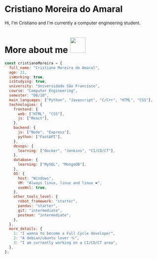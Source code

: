 # Cristiano Moreira do Amaral

Hi, I'm Cristiano and I'm currently a computer engineering student.

# More about me <img src="https://media.giphy.com/media/VgCDAzcKvsR6OM0uWg/giphy.gif" width="50">

```javascript
const cristianoMoreira = {
  full_name: "Cristiano Moreira do Amaral",
  age: 21,
  isWorking: true,
  isStudying: true,
  university: "Universidade São Francisco",
  course: "Computer Engineering",
  semester: "08/10",
  main_languages: ["Python", "Javascript", "C/C++", "HTML", "CSS"],
  technologies: {
    frontend: {
      web: ["HTML", "CSS"],
      js: ["React"],
    },
    backend: {
      js: ["Node", "Express"],
      python: ["FastAPI"],
    },
    devops: {
      learning: ["Docker", "Jenkins", "CI/CD/CT"],
    },
    database: {
      learning: ["MySQL", "MongoDB"],
    },
    OS: {
      host: "Windows",
      VM: "Always linux, linux and linux ❤",
      useWsl: true,
    },
    other_tools_level: {
      robot_framework: "starter",
      pandas: "starter",
      git: "intermediate",
      postman: "intermediate",
    },
  },
  more_details: {
    1: "I wanna to become a Full Cycle developer",
    2: "A debian/ubuntu lover 💘",
    3: "I am currently working on a CI/CD/CT area",
  },
};
```
